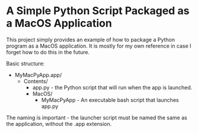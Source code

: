 # A Simple Python Script Packaged as a MacOS Application

This project simply provides an example of how to package a
Python program as a MacOS application. It is mostly for my
own reference in case I forget how to do this in the future.

Basic structure:

  - MyMacPyApp.app/
    - Contents/
      - app.py - the Python script that will run when the app is launched.
      - MacOS/
        - MyMacPyApp - An executable bash script that launches app.py

The naming is important - the launcher script must be named
the same as the application, without the .app extension.
